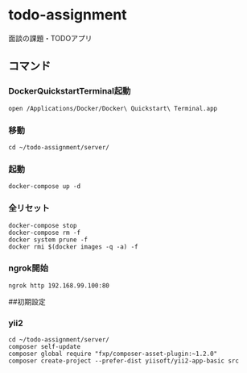 # todo-assignment
面談の課題・TODOアプリ

## コマンド
### DockerQuickstartTerminal起動
```
open /Applications/Docker/Docker\ Quickstart\ Terminal.app
```
### 移動
```
cd ~/todo-assignment/server/
```
### 起動
```
docker-compose up -d
```
### 全リセット
```
docker-compose stop
docker-compose rm -f
docker system prune -f
docker rmi $(docker images -q -a) -f
```
### ngrok開始
```
ngrok http 192.168.99.100:80
```

##初期設定
### yii2
```
cd ~/todo-assignment/server/
composer self-update
composer global require "fxp/composer-asset-plugin:~1.2.0"
composer create-project --prefer-dist yiisoft/yii2-app-basic src
```
